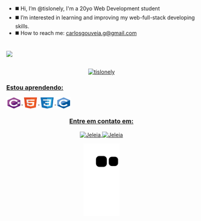 - ◼️ Hi, I’m @tislonely, I'm a 20yo Web Development student
- ◼️ I’m interested in learning and improving my web-full-stack developing skills.
- ◼️ How to reach me: carlosgouveia.g@gmail.com

<br>

<div>
  <a href="https://github.com/Tislonely">
  <img align="center" height="150em" src="https://github-readme-stats.vercel.app/api?username=tislonely&show_icons=true&theme=radical&count_private=true"/>
</div>
  
<br>
  <p align="center"> 
  <img src="https://komarev.com/ghpvc/?username=tislonely&label=Profile%20views&color=444444&style=flat" alt="tislonely" /> 
</p>
 
  <div align="left">
    <h3>Estou aprendendo:</h3>
    <img align="center" alt="Csharp" height="30" width="40" src="https://raw.githubusercontent.com/devicons/devicon/master/icons/csharp/csharp-original.svg">
    <img align="center" alt="HTML" height="30" width="40" src="https://raw.githubusercontent.com/devicons/devicon/master/icons/html5/html5-original.svg">
    <img align="center" alt="CSS" height="30" width="40" src="https://raw.githubusercontent.com/devicons/devicon/master/icons/css3/css3-original.svg">
    <img align="center" alt="C" height="30" width="40" src="https://raw.githubusercontent.com/devicons/devicon/master/icons/c/c-original.svg"> 
  </div>
  
  <h3 align="center">Entre em contato em:</h3>
 <p align="center">
  
   <a href="https://www.linkedin.com/in/carlos-gabriel-gouveia-27198721b/" target="blank">
     <img align="center" src="https://raw.githubusercontent.com/rahuldkjain/github-profile-readme-generator/master/src/images/icons/Social/linked-in-alt.svg" alt="Jeleia" height="30" width="40" />
   </a>
  
   <a href="https://www.instagram.com/tislonely" target="blank">
     <img align="center" src="https://raw.githubusercontent.com/rahuldkjain/github-profile-readme-generator/master/src/images/icons/Social/instagram.svg" alt="Jeleia" height="30" width="40" />
   </a>
  </p>
  
   <div align="center">
    <img align="center" src="https://raw.githubusercontent.com/AdryanAlencar/adryanalencar/output/github-contribution-grid-snake.svg"/>
  </div>
